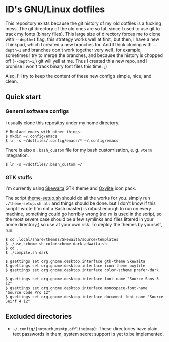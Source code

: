 # ID's GNU/Linux dotfiles

This repository exists because the git history of my old dotfiles is a
fucking mess. The git directory of the old ones are so fat, since I
used to use git to track my fonts (binary files). This large size of
directory forces me to clone with `--depth=1` flag, this strategy
works well at first, but then, I have a new Thinkpad, which I created
a new branches for. And I think cloning with `--depth=1` and branches
don't work together very well, for example, sometimes I try to merge
the branches, and because the history is chopped off (`--depth=1`,)
git will yell at me. Thus I created this new repo, and I promise I
won't track binary font files this time. ;)

Also, I'll try to keep the content of these new configs simple, nice,
and clean.

## Quick start

### General software configs

I usually clone this repositoy under my home directory.

```console
# Replace emacs with other things.
$ mkdir ~/.config/emacs
$ ln -s ~/dotfiles/.config/emacs/* ~/.config/emacs
```

There is also a `.bash_custom` file for my bash customisation, e. g.
`vterm` integration.

```console
$ ln -s ~/dotfiles/.bash_custom ~/
```

### GTK stuffs

I'm currently using
[Skewaita](https://git.disroot.org/eudaimon/Skewaita.git) GTK theme
and [Oxylite](https://github.com/mx-2/oxylite-icon-theme) icon pack.

The script [theme-setup.sh](./theme-setup.sh) should do all the works
for you. simply run `./theme-setup.sh all` and things should be done.
but I don't know if this script I wrote (I'm not a Bash master) is
robust enough to run on every machine, something could go horribly
wrong (no `rm` is used in the script, so the most severe case should
be a few symlinks and files littered in your home directory,) so use
at your own risk. To deploy the themes by yourself, run:

```console
$ cd .local/share/themes/Skewaita/source/templates
$ ./use_scheme.sh colorscheme-dark-adwaita.sh
$ cd ..
$ ./compile.sh dark

$ gsettings set org.gnome.desktop.interface gtk-theme Skewaita
$ gsettings set org.gnome.desktop.interface icon-theme oxylite
$ gsettings set org.gnome.desktop.interface color-scheme prefer-dark

$ gsettings set org.gnome.desktop.interface font-name "Source Sans 3 12"
$ gsettings set org.gnome.desktop.interface monospace-font-name "Source Code Pro 12"
$ gsettings set org.gnome.desktop.interface document-font-name "Source Seirf 4 12"
```

## Excluded directories

- `~/.config/{notmuch,msmtp,offlineimap}`: These directories have
  plain text passwords in them, system secret support is yet to be
  implemented.
